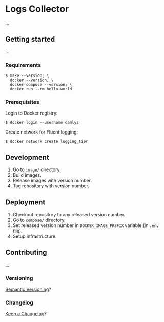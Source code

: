 Logs Collector
===

...

## Getting started

...

### Requirements

```
$ make --version; \
  docker --version; \
  docker-compose --version; \
  docker run --rm hello-world
```

### Prerequisites

Login to Docker registry:

```
$ docker login --username damlys
```

Create network for Fluent logging:

```
$ docker network create logging_tier
```

## Development

1. Go to `image/` directory.
1. Build images.
1. Release images with version number.
1. Tag repository with version number.

## Deployment

1. Checkout repository to any released version number.
1. Go to `compose/` directory.
1. Set released version number in `DOCKER_IMAGE_PREFIX` variable (in `.env` file).
1. Setup infrastructure.

## Contributing

...

### Versioning

[Semantic Versioning](http://semver.org/)?

### Changelog

[Keep a Changelog](https://keepachangelog.com/)?
